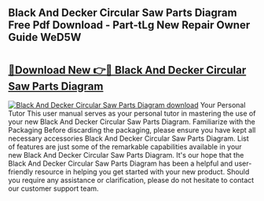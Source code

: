 ## Black And Decker Circular Saw Parts Diagram Free Pdf Download - Part-tLg New Repair Owner Guide WeD5W

# <h2><a href="http://dfu7fki.blite.top/?on=Black+And+Decker+Circular+Saw+Parts+Diagram">🔗Download New 👉🔴 Black And Decker Circular Saw Parts Diagram</a></h2>

[![Black And Decker Circular Saw Parts Diagram download](https://i.imgur.com/lujVjoI.png)](http://dfu7fki.blite.top/?on=Black+And+Decker+Circular+Saw+Parts+Diagram)
Your Personal Tutor This user manual serves as your personal tutor in mastering the use of your new Black And Decker Circular Saw Parts Diagram. Familiarize with the Packaging Before discarding the packaging, please ensure you have kept all necessary accessories Black And Decker Circular Saw Parts Diagram. List of features are just some of the remarkable capabilities available in your new Black And Decker Circular Saw Parts Diagram. It's our hope that the Black And Decker Circular Saw Parts Diagram has been a helpful and user-friendly resource in helping you get started with your new product. Should you require any assistance or clarification, please do not hesitate to contact our customer support team.
